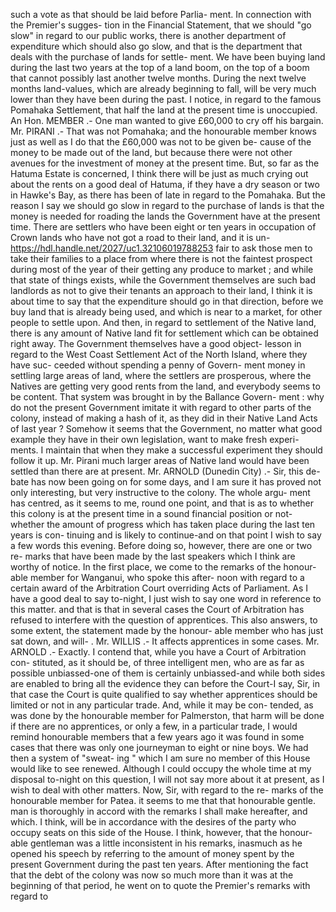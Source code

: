 such a vote as that should be laid before Parlia- ment. In connection with the Premier's sugges- tion in the Financial Statement, that we should "go slow" in regard to our public works, there is another department of expenditure which should also go slow, and that is the department that deals with the purchase of lands for settle- ment. We have been buying land during the last two years at the top of a land boom, on the top of a boom that cannot possibly last another twelve months. During the next twelve months land-values, which are already beginning to fall, will be very much lower than they have been during the past. I notice, in regard to the famous Pomahaka Settlement, that half the land at the present time is unoccupied. An Hon. MEMBER .- One man wanted to give £60,000 to cry off his bargain. Mr. PIRANI .- That was not Pomahaka; and the honourable member knows just as well as I do that the £60,000 was not to be given be- cause of the money to be made out of the land, but because there were not other avenues for the investment of money at the present time. But, so far as the Hatuma Estate is concerned, I think there will be just as much crying out about the rents on a good deal of Hatuma, if they have a dry season or two in Hawke's Bay, as there has been of late in regard to the Pomahaka. But the reason I say we should go slow in regard to the purchase of lands is that the money is needed for roading the lands the Government have at the present time. There are settlers who have been eight or ten years in occupation of Crown lands who have not got a road to their land, and it is un- https://hdl.handle.net/2027/uc1.32106019788253 fair to ask those men to take their families to a place from where there is not the faintest prospect during most of the year of their getting any produce to market ; and while that state of things exists, while the Government themselves are such bad landlords as not to give their tenants an approach to their land, I think it is about time to say that the expenditure should go in that direction, before we buy land that is already being used, and which is near to a market, for other people to settle upon. And then, in regard to settlement of the Native land, there is any amount of Native land fit for settlement which can be obtained right away. The Government themselves have a good object- lesson in regard to the West Coast Settlement Act of the North Island, where they have suc- ceeded without spending a penny of Govern- ment money in settling large areas of land, where the settlers are prosperous, where the Natives are getting very good rents from the land, and everybody seems to be content. That system was brought in by the Ballance Govern- ment : why do not the present Government imitate it with regard to other parts of the colony, instead of making a hash of it, as they did in their Native Land Acts of last year ? Somehow it seems that the Government, no matter what good example they have in their own legislation, want to make fresh experi- ments. I maintain that when they make a successful experiment they should follow it up. Mr. Pirani much larger areas of Native land would have been settled than there are at present. Mr. ARNOLD (Dunedin City) .- Sir, this de- bate has now been going on for some days, and I am sure it has proved not only interesting, but very instructive to the colony. The whole argu- ment has centred, as it seems to me, round one point, and that is as to whether this colony is at the present time in a sound financial position or not-whether the amount of progress which has taken place during the last ten years is con- tinuing and is likely to continue-and on that point I wish to say a few words this evening. Before doing so, however, there are one or two re- marks that have been made by the last speakers which I think are worthy of notice. In the first place, we come to the remarks of the honour- able member for Wanganui, who spoke this after- noon with regard to a certain award of the Arbitration Court overriding Acts of Parliament. As I have a good deal to say to-night, I just wish to say one word in reference to this matter. and that is that in several cases the Court of Arbitration has refused to interfere with the question of apprentices. This also answers, to some extent, the statement made by the honour- able member who has just sat down, and will- . Mr. WILLIS .- It affects apprentices in some cases. Mr. ARNOLD .- Exactly. I contend that, while you have a Court of Arbitration con- stituted, as it should be, of three intelligent men, who are as far as possible unbiassed-one of them is certainly unbiassed-and while both sides are enabled to bring all the evidence they can before the Court-I say, Sir, in that case the Court is quite qualified to say whether apprentices should be limited or not in any particular trade. And, while it may be con- tended, as was done by the honourable member for Palmerston, that harm will be done if there are no apprentices, or only a few, in a particular trade, I would remind honourable members that a few years ago it was found in some cases that there was only one journeyman to eight or nine boys. We had then a system of "sweat- ing " which I am sure no member of this House would like to see renewed. Although I could occupy the whole time at my disposal to-night on this question, I will not say more about it at present, as I wish to deal with other matters. Now, Sir, with regard to the re- marks of the honourable member for Patea. it seems to me that that honourable gentle. man is thoroughly in accord with the remarks I shall make hereafter, and which. I think, will be in accordance with the desires of the party who occupy seats on this side of the House. I think, however, that the honour- able gentleman was a little inconsistent in his remarks, inasmuch as he opened his speech by referring to the amount of money spent by the present Government during the past ten years. After mentioning the fact that the debt of the colony was now so much more than it was at the beginning of that period, he went on to quote the Premier's remarks with regard to 